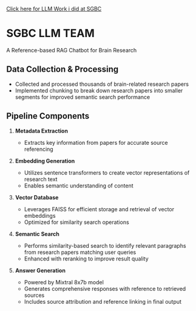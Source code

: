 [Click here for LLM Work i did at SGBC](https://github.com/0rajnishk/sgbc/blob/main/LLM.md)



# SGBC LLM TEAM
A Reference-based RAG Chatbot for Brain Research

## Data Collection & Processing
- Collected and processed thousands of brain-related research papers
- Implemented chunking to break down research papers into smaller segments for improved semantic search performance

## Pipeline Components
1. **Metadata Extraction**
   - Extracts key information from papers for accurate source referencing

2. **Embedding Generation** 
   - Utilizes sentence transformers to create vector representations of research text
   - Enables semantic understanding of content

3. **Vector Database**
   - Leverages FAISS for efficient storage and retrieval of vector embeddings
   - Optimized for similarity search operations

4. **Semantic Search**
   - Performs similarity-based search to identify relevant paragraphs from research papers matching user queries
   - Enhanced with reranking to improve result quality

5. **Answer Generation**
   - Powered by Mixtral 8x7b model
   - Generates comprehensive responses with reference to retrieved sources
   - Includes source attribution and reference linking in final output
